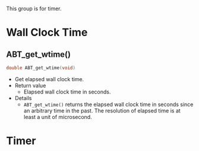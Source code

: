 This group is for timer.

# Wall Clock Time
## ABT_get_wtime()
```c
double ABT_get_wtime(void)
```
* Get elapsed wall clock time.
* Return value
  * Elapsed wall clock time in seconds.
* Details
  * `ABT_get_wtime()` returns the elapsed wall clock time in seconds since an arbitrary time in the past. The resolution of elapsed time is at least a unit of microsecond.

# Timer
